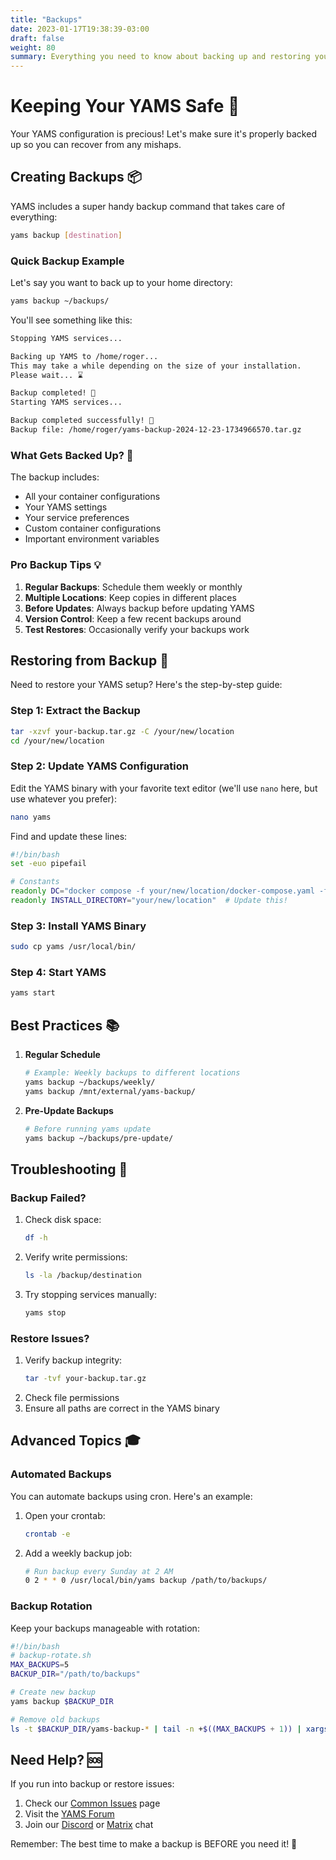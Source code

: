 ```yaml
---
title: "Backups"
date: 2023-01-17T19:38:39-03:00
draft: false
weight: 80
summary: Everything you need to know about backing up and restoring your YAMS setup
---
```


# Keeping Your YAMS Safe 💾

Your YAMS configuration is precious! Let's make sure it's properly backed up so you can recover from any mishaps.

## Creating Backups 📦

YAMS includes a super handy backup command that takes care of everything:

```bash
yams backup [destination]
```

### Quick Backup Example

Let's say you want to back up to your home directory:
```bash
yams backup ~/backups/
```

You'll see something like this:
```bash
Stopping YAMS services...

Backing up YAMS to /home/roger...
This may take a while depending on the size of your installation.
Please wait... ⌛

Backup completed! 🎉
Starting YAMS services...

Backup completed successfully! 🎉
Backup file: /home/roger/yams-backup-2024-12-23-1734966570.tar.gz
```

### What Gets Backed Up? 🤔

The backup includes:
- All your container configurations
- Your YAMS settings
- Your service preferences
- Custom container configurations
- Important environment variables

### Pro Backup Tips 💡

1. **Regular Backups**: Schedule them weekly or monthly
2. **Multiple Locations**: Keep copies in different places
3. **Before Updates**: Always backup before updating YAMS
4. **Version Control**: Keep a few recent backups around
5. **Test Restores**: Occasionally verify your backups work

## Restoring from Backup 🔄

Need to restore your YAMS setup? Here's the step-by-step guide:

### Step 1: Extract the Backup
```bash
tar -xzvf your-backup.tar.gz -C /your/new/location
cd /your/new/location
```

### Step 2: Update YAMS Configuration
Edit the YAMS binary with your favorite text editor (we'll use `nano` here, but use whatever you prefer):
```bash
nano yams
```

Find and update these lines:
```bash
#!/bin/bash
set -euo pipefail

# Constants
readonly DC="docker compose -f your/new/location/docker-compose.yaml -f your/new/location/docker-compose.custom.yaml"  # Update this!
readonly INSTALL_DIRECTORY="your/new/location"  # Update this!
```

### Step 3: Install YAMS Binary
```bash
sudo cp yams /usr/local/bin/
```

### Step 4: Start YAMS
```bash
yams start
```

## Best Practices 📚

1. **Regular Schedule**
   ```bash
   # Example: Weekly backups to different locations
   yams backup ~/backups/weekly/
   yams backup /mnt/external/yams-backup/
   ```

2. **Pre-Update Backups**
   ```bash
   # Before running yams update
   yams backup ~/backups/pre-update/
   ```

## Troubleshooting 🔧

### Backup Failed?
1. Check disk space:
   ```bash
   df -h
   ```
2. Verify write permissions:
   ```bash
   ls -la /backup/destination
   ```
3. Try stopping services manually:
   ```bash
   yams stop
   ```

### Restore Issues?
1. Verify backup integrity:
   ```bash
   tar -tvf your-backup.tar.gz
   ```
2. Check file permissions
3. Ensure all paths are correct in the YAMS binary

## Advanced Topics 🎓

### Automated Backups

You can automate backups using cron. Here's an example:

1. Open your crontab:
   ```bash
   crontab -e
   ```

2. Add a weekly backup job:
   ```bash
   # Run backup every Sunday at 2 AM
   0 2 * * 0 /usr/local/bin/yams backup /path/to/backups/
   ```

### Backup Rotation

Keep your backups manageable with rotation:

```bash
#!/bin/bash
# backup-rotate.sh
MAX_BACKUPS=5
BACKUP_DIR="/path/to/backups"

# Create new backup
yams backup $BACKUP_DIR

# Remove old backups
ls -t $BACKUP_DIR/yams-backup-* | tail -n +$((MAX_BACKUPS + 1)) | xargs rm -f
```

## Need Help? 🆘

If you run into backup or restore issues:
1. Check our [Common Issues](/faqs/common-errors/) page
2. Visit the [YAMS Forum](https://forum.yams.media)
3. Join our [Discord](https://discord.gg/Gwae3tNMST) or [Matrix](https://matrix.to/#/#yams-space:rogs.me) chat

Remember: The best time to make a backup is BEFORE you need it! 🎯
